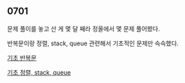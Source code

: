 ## 0701

문제 풀이를 놓고 산 게 몇 달 째라 정올에서 몇 문제 풀어봤다.

반복문이랑 정렬, stack, queue 관련해서 기초적인 문제만 슥슥했다.

[기초 반복문](Jungol/Beginner_Coder/도형만들기1)

[기초 정렬, stack, queue](Jungol/Beginner_Coder/자료처리)